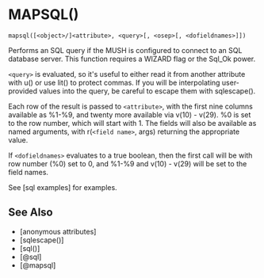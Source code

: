 # MAPSQL()
`mapsql([<object>/]<attribute>, <query>[, <osep>[, <dofieldnames>]])`

  Performs an SQL query if the MUSH is configured to connect to an SQL database server. This function requires a WIZARD flag or the Sql_Ok power.

  `<query>` is evaluated, so it's useful to either read it from another attribute with u() or use lit() to protect commas. If you will be interpolating user-provided values into the query, be careful to escape them with sqlescape().

  Each row of the result is passed to `<attribute>`, with the first nine columns available as %1-%9, and twenty more available via v(10) - v(29). %0 is set to the row number, which will start with 1. The fields will also be available as named arguments, with r(`<field name>`, args) returning the appropriate value.

  If `<dofieldnames>` evaluates to a true boolean, then the first call will be with row number (%0) set to 0, and %1-%9 and v(10) - v(29) will be set to the field names.

  See [sql examples] for examples.


## See Also
- [anonymous attributes]
- [sqlescape()]
- [sql()]
- [@sql]
- [@mapsql]

